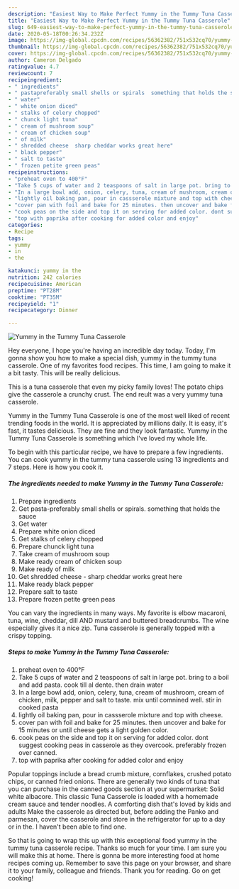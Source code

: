 ```yaml
---
description: "Easiest Way to Make Perfect Yummy in the Tummy Tuna Casserole"
title: "Easiest Way to Make Perfect Yummy in the Tummy Tuna Casserole"
slug: 649-easiest-way-to-make-perfect-yummy-in-the-tummy-tuna-casserole
date: 2020-05-18T00:26:34.232Z
image: https://img-global.cpcdn.com/recipes/56362382/751x532cq70/yummy-in-the-tummy-tuna-casserole-recipe-main-photo.jpg
thumbnail: https://img-global.cpcdn.com/recipes/56362382/751x532cq70/yummy-in-the-tummy-tuna-casserole-recipe-main-photo.jpg
cover: https://img-global.cpcdn.com/recipes/56362382/751x532cq70/yummy-in-the-tummy-tuna-casserole-recipe-main-photo.jpg
author: Cameron Delgado
ratingvalue: 4.7
reviewcount: 7
recipeingredient:
- " ingredients"
- " pastapreferably small shells or spirals  something that holds the sauce"
- " water"
- " white onion diced"
- " stalks of celery chopped"
- " chunck light tuna"
- " cream of mushroom soup"
- " cream of chicken soup"
- " of milk"
- " shredded cheese  sharp cheddar works great here"
- " black pepper"
- " salt to taste"
- " frozen petite green peas"
recipeinstructions:
- "preheat oven to 400°F"
- "Take 5 cups of water and 2 teaspoons of salt in large pot. bring to a boil and add pasta. cook till al dente. then drain water"
- "In a large bowl add, onion, celery, tuna, cream of mushroom, cream of chicken, milk, pepper and salt to taste. mix until comnined well. stir in cooked pasta"
- "lightly oil baking pan, pour in cassserole mixture and top with cheese."
- "cover pan with foil and bake for 25 minutes. then uncover and bake for 15 minutes or until cheese gets a light golden color."
- "cook peas on the side and top it on serving for added color. dont suggest cooking peas in casserole as they overcook. preferably frozen over canned."
- "top with paprika after cooking for added color and enjoy"
categories:
- Recipe
tags:
- yummy
- in
- the

katakunci: yummy in the 
nutrition: 242 calories
recipecuisine: American
preptime: "PT28M"
cooktime: "PT35M"
recipeyield: "1"
recipecategory: Dinner

---
```



![Yummy in the Tummy Tuna Casserole](https://img-global.cpcdn.com/recipes/56362382/751x532cq70/yummy-in-the-tummy-tuna-casserole-recipe-main-photo.jpg)

Hey everyone, I hope you're having an incredible day today. Today, I'm gonna show you how to make a special dish, yummy in the tummy tuna casserole. One of my favorites food recipes. This time, I am going to make it a bit tasty. This will be really delicious.

This is a tuna casserole that even my picky family loves! The potato chips give the casserole a crunchy crust. The end reult was a very yummy tuna casserole.

Yummy in the Tummy Tuna Casserole is one of the most well liked of recent trending foods in the world. It is appreciated by millions daily. It is easy, it's fast, it tastes delicious. They are fine and they look fantastic. Yummy in the Tummy Tuna Casserole is something which I've loved my whole life.


To begin with this particular recipe, we have to prepare a few ingredients. You can cook yummy in the tummy tuna casserole using 13 ingredients and 7 steps. Here is how you cook it.

<!--inarticleads1-->

##### The ingredients needed to make Yummy in the Tummy Tuna Casserole:

1. Prepare  ingredients
1. Get  pasta-preferably small shells or spirals.  something that holds the sauce
1. Get  water
1. Prepare  white onion diced
1. Get  stalks of celery chopped
1. Prepare  chunck light tuna
1. Take  cream of mushroom soup
1. Make ready  cream of chicken soup
1. Make ready  of milk
1. Get  shredded cheese - sharp cheddar works great here
1. Make ready  black pepper
1. Prepare  salt to taste
1. Prepare  frozen petite green peas


You can vary the ingredients in many ways. My favorite is elbow macaroni, tuna, wine, cheddar, dill AND mustard and buttered breadcrumbs. The wine especially gives it a nice zip. Tuna casserole is generally topped with a crispy topping. 

<!--inarticleads2-->

##### Steps to make Yummy in the Tummy Tuna Casserole:

1. preheat oven to 400°F
1. Take 5 cups of water and 2 teaspoons of salt in large pot. bring to a boil and add pasta. cook till al dente. then drain water
1. In a large bowl add, onion, celery, tuna, cream of mushroom, cream of chicken, milk, pepper and salt to taste. mix until comnined well. stir in cooked pasta
1. lightly oil baking pan, pour in cassserole mixture and top with cheese.
1. cover pan with foil and bake for 25 minutes. then uncover and bake for 15 minutes or until cheese gets a light golden color.
1. cook peas on the side and top it on serving for added color. dont suggest cooking peas in casserole as they overcook. preferably frozen over canned.
1. top with paprika after cooking for added color and enjoy


Popular toppings include a bread crumb mixture, cornflakes, crushed potato chips, or canned fried onions. There are generally two kinds of tuna that you can purchase in the canned goods section at your supermarket: Solid white albacore. This classic Tuna Casserole is loaded with a homemade cream sauce and tender noodles. A comforting dish that&#39;s loved by kids and adults Make the casserole as directed but, before adding the Panko and parmesan, cover the casserole and store in the refrigerator for up to a day or in the. I haven&#39;t been able to find one. 

So that is going to wrap this up with this exceptional food yummy in the tummy tuna casserole recipe. Thanks so much for your time. I am sure you will make this at home. There is gonna be more interesting food at home recipes coming up. Remember to save this page on your browser, and share it to your family, colleague and friends. Thank you for reading. Go on get cooking!
